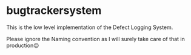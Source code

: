 # bugtrackersystem
This is the low level implementation of the Defect Logging System.

Please ignore the Naming convention as I will surely take care of that in production😉
